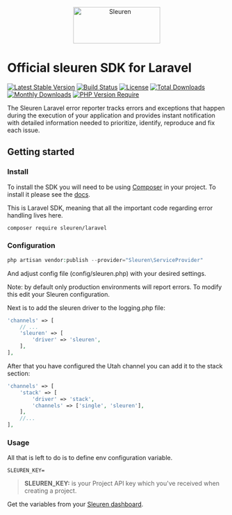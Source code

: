 <p align="center">
  <a href="https://sleuren.com/?utm_source=github&utm_medium=logo" target="_blank">
    <img src="https://sleuren.com/logo_positive.svg" alt="Sleuren" width="200" height="84">
  </a>
</p>

# Official sleuren SDK for Laravel

[![Latest Stable Version](https://poser.pugx.org/sleuren/laravel/v/stable)](https://packagist.org/packages/sleuren/laravel)
[![Build Status](https://github.com/sleuren/laravel/workflows/tests/badge.svg)](https://github.com/sleuren/laravel/actions)
[![License](https://poser.pugx.org/sleuren/laravel/license)](https://packagist.org/packages/sleuren/laravel)
[![Total Downloads](https://poser.pugx.org/sleuren/laravel/downloads)](https://packagist.org/packages/sleuren/laravel)
[![Monthly Downloads](https://poser.pugx.org/sleuren/laravel/d/monthly)](https://packagist.org/packages/sleuren/laravel)
[![PHP Version Require](http://poser.pugx.org/sleuren/laravel/require/php)](https://packagist.org/packages/sleuren/laravel)

The Sleuren Laravel error reporter tracks errors and exceptions that happen during the
execution of your application and provides instant notification with detailed
information needed to prioritize, identify, reproduce and fix each issue.

## Getting started

### Install

To install the SDK you will need to be using [Composer]([https://getcomposer.org/)
in your project. To install it please see the [docs](https://getcomposer.org/download/).

This is Laravel SDK, meaning that all the important code regarding error handling lives here.

```bash
composer require sleuren/laravel
```

### Configuration
```php
php artisan vendor:publish --provider="Sleuren\ServiceProvider"
```
And adjust config file (config/sleuren.php) with your desired settings.


Note: by default only production environments will report errors. To modify this edit your Sleuren configuration.

Next is to add the sleuren driver to the logging.php file:

```php
'channels' => [
    // ...
    'sleuren' => [
        'driver' => 'sleuren',
    ],
],
```
After that you have configured the Utah channel you can add it to the stack section:

```php
'channels' => [
    'stack' => [
        'driver' => 'stack',
        'channels' => ['single', 'sleuren'],
    ],
    //...
],
```

### Usage

All that is left to do is to define env configuration variable.

```env
SLEUREN_KEY=
```
> **SLEUREN_KEY:** is your Project API key which you've received when creating a project.

Get the variables from your [Sleuren dashboard](https://sleuren.com/dashboard).

